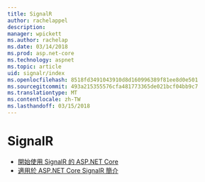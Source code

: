 ```yaml
---
title: SignalR
author: rachelappel
description: 
manager: wpickett
ms.author: rachelap
ms.date: 03/14/2018
ms.prod: asp.net-core
ms.technology: aspnet
ms.topic: article
uid: signalr/index
ms.openlocfilehash: 8518fd3491043910d8d160996389f81ee8d0e501
ms.sourcegitcommit: 493a215355576cfa481773365de021bcf04bb9c7
ms.translationtype: MT
ms.contentlocale: zh-TW
ms.lasthandoff: 03/15/2018
---
```

# <a name="signalr"></a>SignalR

* [開始使用 SignalR 的 ASP.NET Core](xref:signalr/get-started-signalr-core)
* [適用於 ASP.NET Core SignalR 簡介](xref:signalr/introduction-signalr-core)
